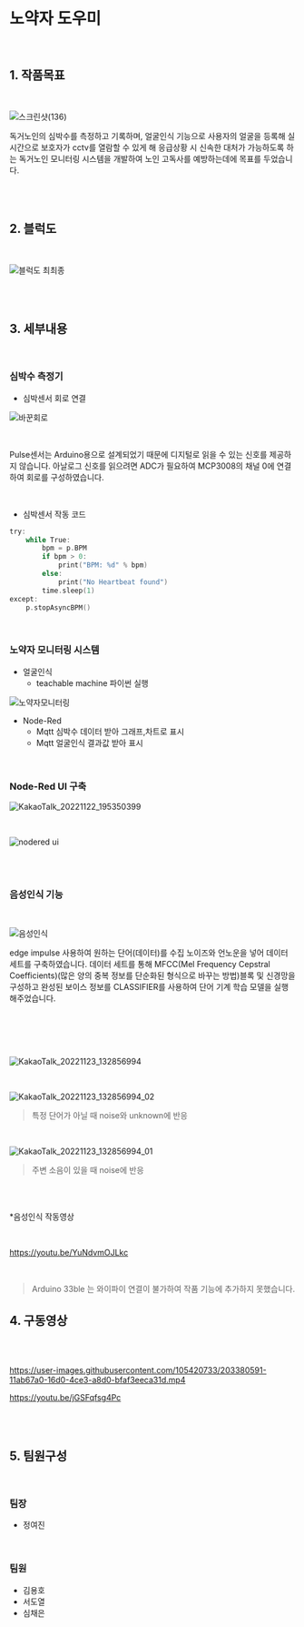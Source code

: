 # 노약자 도우미

<br/>

## **1. 작품목표**
<br/>

![스크린샷(136)](https://user-images.githubusercontent.com/105420733/203249358-9b2f6293-0f8a-47c4-9c47-eb500a65e893.png)

독거노인의 심박수를 측정하고 기록하며, 얼굴인식 기능으로 사용자의 얼굴을 등록해 실시간으로 보호자가 cctv를 열람할 수 있게 해
응급상황 시 신속한 대처가 가능하도록 하는 독거노인 모니터링 시스템을 개발하여 노인 고독사를 예방하는데에 목표를 두었습니다.

<br/><br/>

## **2. 블럭도**
<br/>


![블럭도 최최종](https://user-images.githubusercontent.com/105420733/203463989-200c87a8-13b8-40fc-ab57-fccc26665dc4.png)





<br/><br/>

## **3. 세부내용**
<br/>

###  **심박수 측정기**
  + 심박센서 회로 연결

   
        
 ![바꾼회로](https://user-images.githubusercontent.com/105420733/203353637-cfa171ea-86cf-4498-86b7-4cd1da30bc22.png)
 
  <br/>
  
   Pulse센서는 Arduino용으로 설계되었기 때문에 디지털로 읽을 수 있는 신호를 제공하지 않습니다. 아날로그 신호를 읽으려면 ADC가 필요하여 MCP3008의 채널 0에 연결하여 회로를 구성하였습니다. 

<br/>

  + 심박센서 작동 코드


``` C
try:
    while True:
        bpm = p.BPM
        if bpm > 0:
            print("BPM: %d" % bpm)
        else:
            print("No Heartbeat found")
        time.sleep(1)
except:
    p.stopAsyncBPM()
```

  <br/>
   
 
  
  
###  **노약자 모니터링 시스템**
  + 얼굴인식
    + teachable machine 파이썬 실행
 
![노약자모니터링](https://user-images.githubusercontent.com/105420733/203365450-df70f6ab-a7f4-4505-a279-be49f6df6b46.png)

  + Node-Red 
    + Mqtt 심박수 데이터 받아 그래프,차트로 표시
    + Mqtt 얼굴인식 결과값 받아 표시
         
   <br/>
   
   
###    Node-Red UI 구축

![KakaoTalk_20221122_195350399](https://user-images.githubusercontent.com/105420733/203312369-b2b517d8-e5ea-4e94-b379-8ff70864e2a0.png)

<br/>

![nodered ui](https://user-images.githubusercontent.com/105420733/203365898-6b0f75c1-0cf9-4ada-9f40-e9bb09d1a9a8.png)

<br/><br/>


###    음성인식 기능

<br/>

![음성인식](https://user-images.githubusercontent.com/105420733/203468022-b84c2a49-a9f6-48a9-a748-2689f07a82b0.png)


edge impulse 사용하여 원하는 단어(데이터)를 수집 노이즈와 언노운을 넣어 데이터 세트를 구축하였습니다.
데이터 세트를 통해 MFCC(Mel Frequency Cepstral Coefficients)(많은 양의 중복 정보를 단순화된 형식으로 바꾸는 방법)블록 및 신경망을 구성하고 완성된 보이스 정보를 CLASSIFIER를 사용하여 단어 기계 학습 모델을 실행해주었습니다.

<br/><br/>

<br/>

![KakaoTalk_20221123_132856994](https://user-images.githubusercontent.com/105420733/203469550-79582cce-b970-4c77-9db5-59aeea8719d1.jpg)


<br/>

![KakaoTalk_20221123_132856994_02](https://user-images.githubusercontent.com/105420733/203469545-a54ecf95-fd03-4542-9e7c-fcd8752b87e1.jpg)

>특정 단어가 아닐 때 noise와 unknown에 반응
<br/>

![KakaoTalk_20221123_132856994_01](https://user-images.githubusercontent.com/105420733/203469551-2d5ed1ef-56dd-4a4b-82d1-a28c8bac5e9d.jpg)

>주변 소음이 있을 때 noise에 반응

<br/><br/>

*음성인식 작동영상

<br/>

<https://youtu.be/YuNdvmOJLkc>

<br/>

> Arduino 33ble 는 와이파이 연결이 불가하여 작품 기능에 추가하지 못했습니다.


## **4. 구동영상**

<br/><br/>


https://user-images.githubusercontent.com/105420733/203380591-11ab67a0-16d0-4ce3-a8d0-bfaf3eeca31d.mp4


<https://youtu.be/jGSFqfsg4Pc>

<br/><br/>

## **5. 팀원구성**
<br/>

###  **팀장**
  + 정여진

<br/>

###  **팀원**
  + 김용호
  + 서도열
  + 심채은



